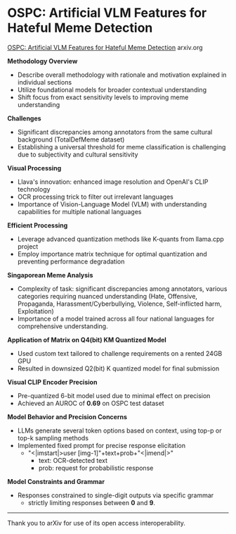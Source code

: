 # OSPC: Artificial VLM Features for Hateful Meme Detection

[OSPC: Artificial VLM Features for Hateful Meme Detection](https://arxiv.org/html/2407.12836) arxiv.org

**Methodology Overview**
- Describe overall methodology with rationale and motivation explained in individual sections
- Utilize foundational models for broader contextual understanding
- Shift focus from exact sensitivity levels to improving meme understanding

**Challenges**
- Significant discrepancies among annotators from the same cultural background (TotalDefMeme dataset)
- Establishing a universal threshold for meme classification is challenging due to subjectivity and cultural sensitivity

**Visual Processing**
- Llava's innovation: enhanced image resolution and OpenAI's CLIP technology
- OCR processing trick to filter out irrelevant languages
- Importance of Vision-Language Model (VLM) with understanding capabilities for multiple national languages

**Efficient Processing**
- Leverage advanced quantization methods like K-quants from llama.cpp project
- Employ importance matrix technique for optimal quantization and preventing performance degradation

**Singaporean Meme Analysis**
- Complexity of task: significant discrepancies among annotators, various categories requiring nuanced understanding (Hate, Offensive, Propaganda, Harassment/Cyberbullying, Violence, Self-inflicted harm, Exploitation)
- Importance of a model trained across all four national languages for comprehensive understanding.

**Application of Matrix on Q4(bit) KM Quantized Model**
- Used custom text tailored to challenge requirements on a rented 24GB GPU
- Resulted in downsized Q2(bit) K quantized model for final submission

**Visual CLIP Encoder Precision**
- Pre-quantized 6-bit model used due to minimal effect on precision
- Achieved an AUROC of **0.69** on OSPC test dataset

**Model Behavior and Precision Concerns**
- LLMs generate several token options based on context, using top-p or top-k sampling methods
- Implemented fixed prompt for precise response elicitation
  - "<|imstart|>user [img-1]"+text+prob+"<|imend|>"
    * text: OCR-detected text
    * prob: request for probabilistic response

**Model Constraints and Grammar**
- Responses constrained to single-digit outputs via specific grammar
  - strictly limiting responses between **0** and **9**.

---

Thank you to arXiv for use of its open access interoperability.
